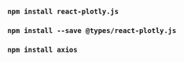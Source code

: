 

### `npm install react-plotly.js`
### `npm install --save @types/react-plotly.js`


### `npm install axios`